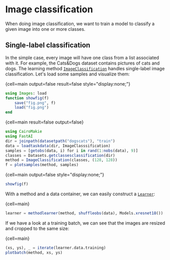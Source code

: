 # Image classification

When doing image classification, we want to train a model to classify a given image into one or more classes.

## Single-label classification

In the simple case, every image will have one class from a list associated with it. For example, the Cats&Dogs dataset contains pictures of cats and dogs. The learning method [`ImageClassification`](#) handles single-label image classification. Let's load some samples and visualize them:

{cell=main output=false result=false style="display:none;"}
```julia
using Images: load
function showfig(f)
    save("fig.png", f)
    load("fig.png")
end
```
{cell=main result=false output=false}
```julia
using CairoMakie
using FastAI
dir = joinpath(datasetpath("dogscats"), "train")
data = loadtaskdata(dir, ImageClasssification)
samples = [getobs(data, i) for i in rand(1:nobs(data), 9)]
classes = Datasets.getclassesclassification(dir)
method = ImageClassification(classes, (128, 128))
f = plotsamples(method, samples)
```
{cell=main output=false style="display:none;"}
```julia
showfig(f)
```

With a method and a data container, we can easily construct a [`Learner`](#):

{cell=main}
```julia
learner = methodlearner(method, shuffleobs(data), Models.xresnet18())
```

If we have a look at a training batch, we can see that the images are resized and cropped to the same size:

{cell=main}
```julia
(xs, ys), _ = iterate(learner.data.training)
plotbatch(method, xs, ys)
```
